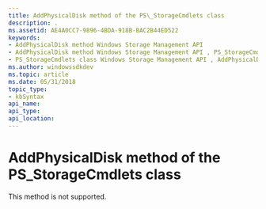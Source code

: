 ```yaml
---
title: AddPhysicalDisk method of the PS\_StorageCmdlets class
description: .
ms.assetid: AE4A0CC7-9896-4BDA-918B-BAC2B44ED522
keywords:
- AddPhysicalDisk method Windows Storage Management API
- AddPhysicalDisk method Windows Storage Management API , PS_StorageCmdlets class
- PS_StorageCmdlets class Windows Storage Management API , AddPhysicalDisk method
ms.author: windowssdkdev
ms.topic: article
ms.date: 05/31/2018
topic_type: 
- kbSyntax
api_name: 
api_type: 
api_location: 
---
```


# AddPhysicalDisk method of the PS\_StorageCmdlets class

This method is not supported.

 

 




